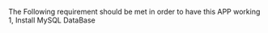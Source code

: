 The Following requirement should be met in order to have this APP working
    1, Install MySQL DataBase 
